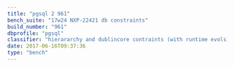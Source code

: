 ```yaml
---
title: "pgsql 2 961"
bench_suite: "17w24 NXP-22421 db constraints"
build_number: "961"
dbprofile: "pgsql"
classifier: "hierararchy and dublincore contraints (with runtime evols) bis"
date: 2017-06-16T09:37:36
type: "bench"
---
```

